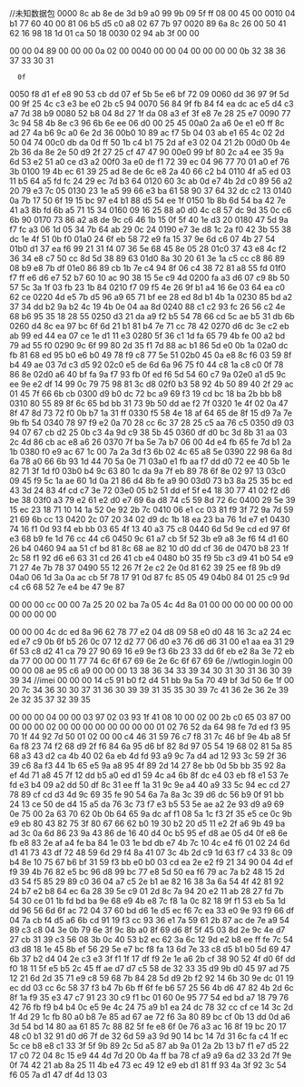 //未知数据包
0000   8c ab 8e de 3d b9 a0 99 9b 09 5f ff 08 00 45 00
0010   04 b1 77 60 40 00 81 06 b5 d5 c0 a8 02 67 7b 97
0020   89 6a 8c 26 00 50 41 62 16 98 18 1d 01 ca 50 18
0030   02 94 ab 3f 00 00

  00 00 04 89 00 00 00 0a 02 00
0040   00 00 04 00 00 00 00 0b 32 38 36 37 33 30 31

      0f
0050   f8 d1 ef e8 90 53 cb dd 07 ef 5b 5e e6 bf 72 09
0060   dd 36 97 9f 5d 00 9f 25 4c c3 e3 be e0 2b c5 94
0070   56 84 9f fb 84 f4 ea dc ac e5 d4 c3 a7 7d 38 b9
0080   52 b8 04 8d 27 1f da 08 a3 ef 3f e8 7e 28 25 e7
0090   77 3c 94 58 4b 8e c3 96 6b 6e ee 06 d0 00 25 45
00a0   2a a6 0e e1 e0 ff 8c ad 27 4a b6 9c a0 6e 2d 36
00b0   10 89 ac f7 5b 04 03 ab e1 65 4c 02 2d 50 04 74
00c0   db da 0d ff 50 1b c4 b1 75 2d af e3 02 04 21 2b
00d0   0b 4e 2b 36 da 8e 2e 50 d9 2f 27 25 cf 47 47 90
00e0   99 bf 80 2c a4 ee 35 9a 6d 53 e2 51 a0 ce d3 a2
00f0   3a e0 de f1 72 39 ec 04 96 77 70 01 a0 ef 76 3b
0100   19 4b ec 61 39 25 ad 8e de 6c e8 2a 40 66 c2 b4
0110   4f a5 ed 03 11 b5 64 a5 fd fc 24 29 ec 7d b3 64
0120   60 3c ab 0d e7 4b 2d c0 89 56 a2 20 79 e3 7c 05
0130   23 1e a5 99 66 e3 ba 61 58 90 37 64 32 dc c2 13
0140   0a 7b 17 50 6f 19 15 bc 97 e4 b1 88 d5 54 ee 1f
0150   1b 8b 6d 54 ba 42 7e 41 a3 8b fd 6b a5 71 15 34
0160   09 16 25 88 a0 d0 4c c8 57 dc 9d 35 0c c6 6b 90
0170   73 86 a2 a8 de 9c c6 46 1b 15 0f 5f 40 1e d3 20
0180   47 5d 9a f7 fc a3 06 1d 05 34 7b 64 ab 29 0c 24
0190   e7 3e d8 1c 2a f0 42 3b 55 38 dc 1e 4f 51 0b f0
01a0   24 6f eb 58 72 e9 fa 15 37 9e 6d c6 07 4b 27 54
01b0   d1 37 ea f6 99 21 31 f4 07 36 5e 68 45 8e 05 28
01c0   37 43 e8 4c f2 36 34 e8 c7 50 cc 8d 5d 38 89 63
01d0   8a 30 20 61 3e 1a c5 cc c8 86 89 08 b9 e8 7b df
01e0   86 89 cb 1b 7e c4 94 8f 06 c4 38 72 81 a8 55 fd
01f0   f7 ff e6 d6 e7 52 b7 60 10 ac 90 38 15 5e c9 4d
0200   fa a3 d6 07 c9 8b 50 57 5c 3a 1f 03 fb 23 1b 84
0210   f7 09 f5 4e 26 9f b1 a4 16 6e 03 64 ea c0 62 ce
0220   4d e5 7b d5 96 a9 65 71 bf ee 28 ed 8d b1 4b 1a
0230   85 bd a2 37 34 dd b2 9a b2 4c 19 4b 0e 04 aa 8d
0240   88 c1 c2 93 fc 26 56 c2 4e 68 b6 95 35 18 28 55
0250   d3 21 da a9 f2 b5 54 78 66 cd 5c ae b5 31 db 6b
0260   d4 8c ea 97 bc 6f 6d 21 b1 81 b4 7e 71 cc 78 42
0270   d6 dc 3e c2 eb ab 99 ed 44 ea 07 ce 1e d1 11 e3
0280   5f 36 c1 1d fa 65 79 4b fe 00 a2 bd 79 ad 55 f0
0290   9c 6f 99 80 2d 35 f1 7d 88 ac b1 86 5d e0 0b 1a
02a0   dc fb 81 68 ed 95 b0 e6 b0 49 78 f9 c8 77 5e 51
02b0   45 0a e8 8c f6 03 59 8f b4 49 ae 03 7d c3 d5 92
02c0   e5 de 6d 6a 96 75 f0 44 c8 1a c8 c0 0f 78 86 8e
02d0   a6 40 bf fa 9a f7 93 fb 0f ed f6 5d 54 60 c7 9a
02e0   a1 d5 9c ee 9e e2 df 14 99 0c 79 75 98 81 3c d8
02f0   b3 58 92 4b 50 89 40 2f 29 ac 01 45 7f 66 6b cb
0300   d9 b0 dc 72 bc a9 69 f3 19 cd bc 18 ba 2b bb b8
0310   80 55 89 8f 6c 65 bd bb 31 73 9b 50 dd ae f2 7f
0320   1e 4f 02 0a 47 8f 47 8d 73 72 f0 0b b7 1a 31 ff
0330   f5 58 4e 18 af 64 65 de 8f 15 d9 7a 7e 9b fb 54
0340   78 97 f9 e2 0a 70 28 cc 6c 37 28 25 c5 aa 76 c5
0350   d9 03 94 07 67 cb d2 25 0b c3 4a 9d c9 38 5b 45
0360   df d0 bc 3d 8b 31 aa 03 2c 4d 86 cb ac e8 a6 26
0370   7f ba 5e 7a b7 06 00 4d e4 fb 65 fe 7d b1 2a 1b
0380   f0 e9 ac 67 1c 00 7a 2a 3d f3 6b 02 4c 65 a8 5e
0390   22 98 6a 8d 6a 78 a0 66 6b 93 1d 44 70 5a 0e 71
03a0   e1 fb aa f7 dd d0 72 ee 40 5b 1e 82 71 3f 1d f0
03b0   b4 9c 63 80 1c da 9a 7f eb 89 78 6f 8e 02 97 13
03c0   09 45 f9 5c 1a ae 60 1d 0a 21 86 d4 8b fe a9 90
03d0   73 b3 8a 25 35 bc ed 43 3d 24 83 4f cd c7 3e 72
03e0   05 b2 51 dd ef 5f e4 18 30 77 41 02 f2 d6 be 38
03f0   a3 79 e2 61 e2 d0 e7 69 6a d8 74 c5 59 8d 72 6c
0400   29 5e 39 15 ec 23 18 71 10 14 1a 52 0e 92 2b 7c
0410   06 e1 cc 03 81 f9 3f 72 9a 7d 59 21 69 6b cc 13
0420   2c 07 20 34 02 d9 dc 1b 18 ea 23 ba 76 1d e7 e1
0430   74 16 f1 0d 93 f4 eb bb 03 65 4f 13 40 a3 75 c8
0440   6d 5d 9e cd ed 97 6f e3 68 b9 fe 1d 76 cc 44 c6
0450   9c 61 a7 cb 5f 52 3b e9 a8 3e f6 f4 d1 60 26 b4
0460   94 aa 51 cf bd 81 8c 68 ae 82 10 d0 dd cf 36 de
0470   b8 23 1f 2c 58 f1 92 d6 e6 63 31 cd 26 41 cb e4
0480   b0 35 f9 5b c3 d9 41 b0 54 e9 71 27 4e 7b 78 37
0490   55 12 26 7f 2e c2 2e 0d 81 62 39 25 ee f8 9b d9
04a0   06 1d 3a 0a ac cb 5f 78 17 91 0d 87 fc 85 05 49
04b0   84 01 25 c9 9d c4 c6 68 52 7e e4 be 47 9e 87


00 00 00 cc
00 00 7a 25
20 02 ba 7a
05 4c 4d 8a
01 00 00 00 00 00 00 00 00 00 00 00

00 00 00 4c
dc ed 8a 96 62 78 77 e2 04 d8 09 58 e0 d0 48 16
3c a2 24 ec ed e7 c9 0b 6f b5 26 0c 07 12 d2 77
06 d0 e3 76 d6 d6 31 00 e1 aa ea 31 29 6f 53 c8
d2 41 ca 79 27 90 69 16 e9 9e f3 6b 23 33 dd 6f
eb e2 8a 3e 72 eb da 77
00 00 00 11
77 74 6c 6f 67 69 6e 2e 6c 6f 67 69 6e //wtlogin.login
00 00 00 08
ae 95 c6 a9
00 00 00 13
38 36 34 33 39 34 30 31 30 31 36 30 39 39 34 //imei
00 00 00 14
c5 91 b0 f2 d4 51 bb 9a 5a 70 49 bf 3d 50 6e 1f 00 20 7c 34 36 30 30 37
31 36 30 39 39 31 35 35 30 39 7c 41 36 2e 36 2e
39 2e 32 35 37 32 39 35

00 00 00 04
00 00 03 97
02
03 93
1f 41
08 10
00 02
00 2b c0 65 03 87 00
00 00 00 02 00 00 00 00 00 00 00 00
01 02
76 52
da 64 98 fe 7d ed f3 95 70 1f 44 92 7d 50 01 02
00 00 c4 46 31 59 76 c7 f8 31 7c 46 bf 9e 4b a8
5f 6a f8 23 74 f2 68 d9 2f f6 84 6a 95 d6 bf 82
8d 97 05 54 19 68 02 81 5a 85 68 a3 43 d2 ca 4b
40 02 6a eb 4d fd 93 a9 9c 7a d4 ad 12 93 3c 59
2f 36 39 c6 8a f3 44 1b 65 e5 9a a8 95 4f 89 2d
14 27 8e bb 0d 5b bb 35 92 8a ef 4d 71 a8 45 7f
12 dd b5 a0 ed d1 59 4c a4 6b 8f dc e4 03 eb f8
e1 53 7e fd e3 b4 09 a2 dd 50 df 8c 31 ee ff 1a
31 9c 9e a4 40 a9 33 5c 94 ec cd 27 78 89 cf cd
d3 4d 9c 69 35 fe 90 54 6a 7a 8a 3c 39 d6 dc 56
b9 0f 91 bb 24 13 ce 50 de d4 15 a5 da 76 3c 73
f7 e3 b5 53 5e ae a2 2e 93 d9 a9 69 0e 75 00 2a
63 70 62 0b 0b 64 65 9a dc af f1 08 5a 1c f3 2f
35 e5 ce 0c 9b e9 eb 80 43 82 75 3f 80 67 66 62
b0 19 30 b2 20 d5 11 e2 2f a6 9b 49 ba ad 3c 0a
6d 86 23 9a 43 86 de 16 40 d4 0c b5 95 ef d8 ae
05 d4 0f e8 6e fb e8 83 2e af a4 fe ba 84 1e 03
1e bd db e7 4b 7c 10 4c e4 f6 01 02 24 6d d1 41
73 43 df 72 48 59 6d 29 f4 8a 41 07 3c 4b 2d c9
1d 63 f7 c4 33 8c 09 b4 8e 10 75 67 b6 bf 31 59
f3 bb e0 b0 03 cd ea 2e e2 f9 21 34 90 04 4d ef
f9 39 4b 76 82 e5 bc 96 d8 99 bc 77 e8 5d 50 ea
f6 79 ac 7a b2 48 15 2d d3 54 f5 85 29 89 c0 36
04 a7 c5 2e b1 ae 82 16 38 3a 6a 54 4f 42 81 92
24 b7 e2 b8 64 ec 6a 28 39 5e c9 01 2d 8c 7a 94
20 e2 11 ab 28 27 fd 7b 54 30 ce 01 1b fd bd ba
9e 68 e9 4b e8 7c f8 1a 0c 82 18 9f f1 53 eb 5a
1d dd 96 56 6d 6f ac 72 04 37 60 bd d6 1e d5 ec
f6 7c ea 33 e0 9e 93 f9 66 df 04 7a cb f4 d5 a6
6b cd 91 19 f3 cc 93 36 e1 7a 59 61 2b 87 ac de
7e a9 54 89 c3 c8 04 3e 0b 79 6e 3f 9c 8b a0 8f
69 d6 8f 5f 45 03 8d 2e 9c 4e d7 27 cb 31 39 c3
56 08 3b 0c 40 53 b2 ec 62 3a 6c 12 9d e2 b8 ee
ff fe 7c 54 d3 d8 18 1e 45 8b ef 56 29 5e e7 bc
f8 fa 13 6d 7e 33 c8 d5 b1 b0 5d 69 47 6b 37 b2
d4 04 2e c3 e3 3f f1 1f 17 df f9 2e 1e a6 2b cf
38 90 52 4f d0 6f dd f0 18 11 5f e5 b5 2c 45 ff
ae d7 d7 c5 58 de 32 33 35 d9 9b d0 45 97 ad 75
12 21 6d 2d 35 71 e9 c8 59 68 7b 84 28 5d d9 2b
f2 92 14 6b 30 9e dc 01 19 ec dd 03 cc 6c 58 37
f3 b4 7b 6b ff 6f fe b6 57 25 56 4b d6 47 82 4b
2d 6c 8f 1a f9 35 e3 47 c7 91 23 30 c9 f1 bc 01
60 0e 95 77 54 ed bd a7 18 79 76 42 76 fb f9 b4
b4 0c e5 9e 4c 24 75 a9 b1 ea 24 dc 78 32 cc cf
ce 14 3c 2d 1f 4d 29 1c fb 80 a0 b8 7e 85 ad 67
ae 72 f6 3a 80 89 bc cf 0b 13 dd 0d a6 3d 54 bd
14 80 aa 61 85 7c 88 82 5f fe e8 6f 0e 76 a3 ac
16 8f 19 bc 20 17 48 c0 b1 32 91 d0 d6 7f de 32
6d 59 a3 9d 90 14 bc 14 7d 31 6c fa c4 1f ec 5c
ce b8 e8 c1 33 3f 5f 9b 89 2c 5d a5 87 ab 9a 01
2a 2b 13 b7 f1 e7 d5 22 17 c0 72 04 8c 15 e9 44
4d 7d 20 0b 4a ff ba 78 cf a9 a9 6a d2 33 2d 7f
9e 0f 74 42 21 ab 8a 25 11 4b e4 73 ec 49 12 e9
eb d1 81 ff 93 4a 3f 92 3c 54 f6 05 7a d1 47 df
4d 13 03
